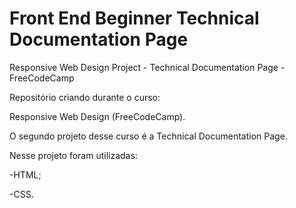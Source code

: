 # Front End Beginner Technical Documentation Page

 Responsive Web Design Project - Technical Documentation Page - FreeCodeCamp

Repositório criando durante o curso:

Responsive Web Design (FreeCodeCamp).

O segundo projeto desse curso é a Technical Documentation Page.

Nesse projeto foram utilizadas:

-HTML;

-CSS.
